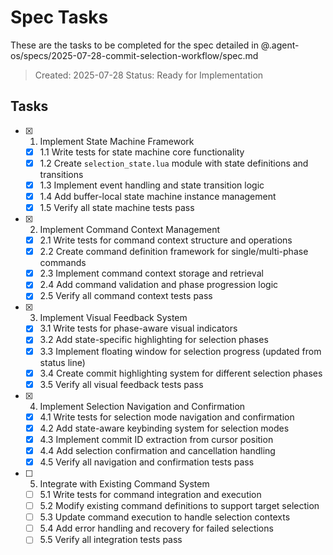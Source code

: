 # Spec Tasks

These are the tasks to be completed for the spec detailed in @.agent-os/specs/2025-07-28-commit-selection-workflow/spec.md

> Created: 2025-07-28
> Status: Ready for Implementation

## Tasks

- [x] 1. Implement State Machine Framework
  - [x] 1.1 Write tests for state machine core functionality
  - [x] 1.2 Create `selection_state.lua` module with state definitions and transitions
  - [x] 1.3 Implement event handling and state transition logic
  - [x] 1.4 Add buffer-local state machine instance management
  - [x] 1.5 Verify all state machine tests pass

- [x] 2. Implement Command Context Management
  - [x] 2.1 Write tests for command context structure and operations
  - [x] 2.2 Create command definition framework for single/multi-phase commands
  - [x] 2.3 Implement command context storage and retrieval
  - [x] 2.4 Add command validation and phase progression logic
  - [x] 2.5 Verify all command context tests pass

- [x] 3. Implement Visual Feedback System
  - [x] 3.1 Write tests for phase-aware visual indicators
  - [x] 3.2 Add state-specific highlighting for selection phases
  - [x] 3.3 Implement floating window for selection progress (updated from status line)
  - [x] 3.4 Create commit highlighting system for different selection phases
  - [x] 3.5 Verify all visual feedback tests pass

- [x] 4. Implement Selection Navigation and Confirmation
  - [x] 4.1 Write tests for selection mode navigation and confirmation
  - [x] 4.2 Add state-aware keybinding system for selection modes
  - [x] 4.3 Implement commit ID extraction from cursor position
  - [x] 4.4 Add selection confirmation and cancellation handling
  - [x] 4.5 Verify all navigation and confirmation tests pass

- [ ] 5. Integrate with Existing Command System
  - [ ] 5.1 Write tests for command integration and execution
  - [ ] 5.2 Modify existing command definitions to support target selection
  - [ ] 5.3 Update command execution to handle selection contexts
  - [ ] 5.4 Add error handling and recovery for failed selections
  - [ ] 5.5 Verify all integration tests pass